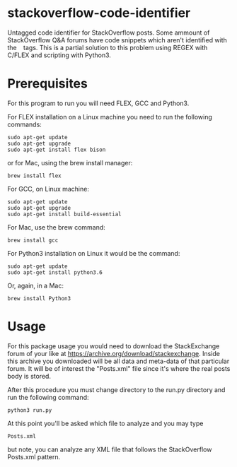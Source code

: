 # stackoverflow-code-identifier
Untagged code identifier for StackOverflow posts.
Some ammount of StackOverflow Q&A forums have code snippets which aren't identified with the <code> </code> tags. This is a partial solution to this problem using REGEX with C/FLEX and scripting with Python3.

# Prerequisites

For this program to run you will need FLEX, GCC and Python3.

For FLEX installation on a Linux machine you need to run the following commands:
  ```
  sudo apt-get update 
  sudo apt-get upgrade 
  sudo apt-get install flex bison
  ```
  or for Mac, using the brew install manager:
  ```
  brew install flex
  ```

For GCC, on Linux machine:
  ```
  sudo apt-get update
  sudo apt-get upgrade
  sudo apt-get install build-essential
  ```
  For Mac, use the brew command:
  ``` 
  brew install gcc
  ```
For Python3 installation on Linux it would be the command:
  ```
  sudo apt-get update
  sudo apt-get install python3.6
  ```
  Or, again, in a Mac:
  ```
  brew install Python3
  ```


# Usage
For this package usage you would need to download the StackExchange forum of your like at https://archive.org/download/stackexchange. Inside this archive you downloaded will be all data and meta-data of that particular forum. It will be of interest the "Posts.xml" file since it's where the real posts body is stored. 

After this procedure you must change directory to the run.py directory and run the following command:
```
python3 run.py
```
At this point you'll be asked which file to analyze and you may type
``` 
Posts.xml
```
but note, you can analyze any XML file that follows the StackOverflow Posts.xml pattern.


